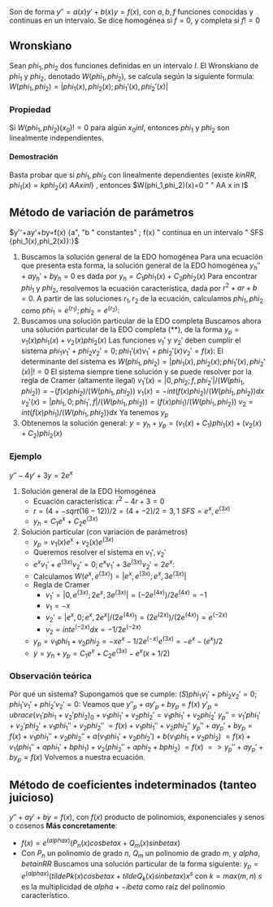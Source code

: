 Son de forma $y''=a(x)y'+b(x)y=f(x)$, con $a,b,f$ funciones conocidas y continuas en un intervalo. 
Se dice homogénea si $f=0$, y completa si $f!=0$
## Wronskiano
Sean $phi_1, phi_2$ dos funciones definidas en un intervalo $I$. El Wronskiano de $phi_1$ y $phi_2$, denotado $W(phi_1,phi_2)$, se calcula según la siguiente formula: $W(phi_1,phi_2)=|phi_1(x),phi_2(x);phi_1'(x),phi_2'(x)|$
### Propiedad
Si $W(phi_1,phi_2)(x_0)!=0$ para algún $x_0inI$, entonces $phi_1$ y $phi_2$ son linealmente independientes.
#### Demostración
Basta probar que si $phi_1, phi_2$ con linealmente dependientes (existe $kinRR, phi_1(x)=kphi_2(x)$ $AA x in I$) , entonces $W(phi_1,phi_2)(x)=0 " " AA x in I$ 
## Método de variación de parámetros
$y''+ay'+by=f(x) {a", "b " constantes" ; f(x) " continua en un intervalo " SFS {phi_1(x),phi_2(x)}:}$
1. Buscamos la solución general de la EDO homogénea
	Para una ecuación que presenta esta forma, la solución general de la EDO homogénea $y_h''+ay_h'+by_h=0$ es dada por $y_h=C_1phi_1(x)+C_2phi_2(x)$ 
	Para encontrar $phi_1$ y $phi_2$, resolvemos la ecuación característica, dada por $r^2+ar+b=0$. A partir de las soluciones ${r_1,r_2}$ de la ecuación, calculamos ${phi_1, phi_2}$ como ${phi_1=e^(r_1);phi_2=e^(r_2):}$
2. Buscamos una solución particular de la EDO completa
	Buscamos ahora una solución particular de la EDO completa ($**$), de la forma $y_p=v_1(x)phi_1(x)+v_2(x)phi_2(x)$
	Las funciones $v_1'$ y $v_2'$ deben cumplir el sistema ${phi_1v_1'+phi_2v_2'=0;phi_1'(x)v_1'+phi_2'(x)v_2'=f(x):}$
	El determinante del sistema es $W(phi_1, phi_2)=|phi_1(x),phi_2(x);phi_1'(x),phi_2'(x)|!=0$
	El sistema siempre tiene solución y se puede resolver por la regla de Cramer (altamente ilegal)
	$v_1'(x)=|0,phi_2;f,phi_2'|/(W(phi_1,phi_2))=-(f(x)phi_2)/(W(phi_1,phi_2))$ 
	$v_1(x)=-int(f(x)phi_2)/(W(phi_1,phi_2))dx$
	$v_2'(x)=|phi_1,0;phi_1',f|/(W(phi_1,phi_2))=(f(x)phi_1)/(W(phi_1,phi_2))$
	$v_2=int(f(x)phi_1)/(W(phi_1,phi_2))dx$
	Ya tenemos $y_p$
3. Obtenemos la solución general: $y=y_h+y_p=(v_1(x)+C_1)phi_1(x)+(v_2(x)+C_2)phi_2(x)$
### Ejemplo
$y''-4y'+3y=2e^x$
1. Solución general de la EDO Homogénea
	- Ecuación característica: $r^2-4r+3=0$
	- $r=(4+-sqrt(16-12))/2=(4+-2)/2={3,1}~ SFS ={e^x,e^(3x)}$
	- $y_h=C_1e^x+C_2e^(3x)$
2. Solución particular (con variación de parámetros)
	- $y_p=v_1(x)e^x+v_2(x)e^(3x)$
	- Queremos resolver el sistema en $v_1',v_2'$
	- ${e^xv_1'+e^(3x)v_2'=0;e^xv_1'+3e^(3x)v_2'=2e^x:}$
	- Calculamos $W(e^x,e^(3x))=|e^x,e^(3x);e^x,3e^(3x)|$
	- Regla de Cramer
		- $v_1'= |0,e^(3x) ; 2e^x,3e^(3x)| =(-2e^(4x))/2e^(4x)=-1$ 
		- $v_1=-x$
		- $v_2'= |e^x,0;e^x,2e^x|/(2e^(4x))=(2e^(2x))/(2e^(4x))=e^(-2x)$
		- $v_2=inte^(-2x)dx=-1/2e^(-2x)$
	- $y_p=v_1phi_1+v_2phi_2=-xe^x-1/2e^(-x)e^(3x)=-e^x-(e^x)/2$
	- $y=y_h+y_p=C_1e^x+C_2e^(3x)-e^x(x+1/2)$
### Observación teórica
Por qué un sistema? 
Supongamos que se cumple:
$(S){phi_1v_1'+phi_2v_2'=0;phi_1'v_1'+phi_2'v_2'=0:}$
Veamos que $y''_p+ay'_p+by_p=f(x)$
$y'_p=ubrace(v_1'phi_1+v_2'phi_2)_0+v_1phi_1'+v_2phi_2'=v_1phi_1'+v_2phi_2'$
$y_p''=v_1'phi_1'+v_2'phi_2'+v_1phi_1''+v_2phi_2''$
$=f(x)+v_1phi_1''+v_2phi_2''$
$y_p''+ay_p'+by_p=f(x)+v_1phi_1''+v_2phi_2''+a(v_1phi_1'+v_2phi_2')+b(v_1phi_1+v_2phi_2)$
$=f(x)+v_1(phi_1''+aphi_1'+bphi_1)+v_2(phi_2''+aphi_2+bphi_2)$
$=f(x)$
$=>y_p''+ay_p'+by_p=f(x)$
Volvemos a nuestra ecuación.
## Método de coeficientes indeterminados (tanteo juicioso)
$y''+ay'+by=f(x)$, con $f(x)$ producto de polinomios, exponenciales y senos o cosenos
**Más concretamente**: 
- $f(x)=e^(alphax)(P_n(x)cosbetax+Q_m(x)sinbetax)$
- Con $P_n$ un polinomio de grado $n$, $Q_m$ un polinomio de grado $m$, y $alpha,betainRR$
Buscamos una solución particular de la forma siguiente:
$y_p=e^(alphax)(tildePk(x)cosbetax+tildeQ_k(x)sinbetax)x^s$
con $k=max(m,n)$
$s$ es la multiplicidad de $alpha+-ibeta$ como raíz del polinomio característico.